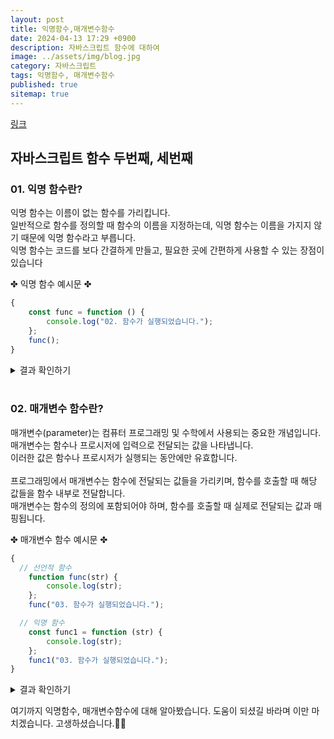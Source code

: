 ```yaml
---
layout: post
title: 익명함수,매개변수함수
date: 2024-04-13 17:29 +0900
description: 자바스크립트 함수에 대하여
image: ../assets/img/blog.jpg
category: 자바스크립트
tags: 익명함수, 매개변수함수
published: true
sitemap: true
---
```


[링크](https://github.com/123dd654/123dd654.github.io)


## 자바스크립트 함수 두번째, 세번째<br />

### 01. 익명 함수란?               
익명 함수는 이름이 없는 함수를 가리킵니다.<br>
일반적으로 함수를 정의할 때 함수의 이름을 지정하는데, 익명 함수는 이름을 가지지 않기 때문에 익명 함수라고 부릅니다.<br>
익명 함수는 코드를 보다 간결하게 만들고, 필요한 곳에 간편하게 사용할 수 있는 장점이 있습니다
<br />

✤ 익명 함수 예시문 ✤
````javascript 
{
    const func = function () {
        console.log("02. 함수가 실행되었습니다.");
    };
    func();
}
````

<div class="result">
<details>
   <summary>결과 확인하기</summary>
   <div>
         <b> 02. 함수가 실행되었습니다. </b>
   </div>
</details>
</div>

<br />

### 02. 매개변수 함수란?               
매개변수(parameter)는 컴퓨터 프로그래밍 및 수학에서 사용되는 중요한 개념입니다.<br>
매개변수는 함수나 프로시저에 입력으로 전달되는 값을 나타냅니다.<br>
이러한 값은 함수나 프로시저가 실행되는 동안에만 유효합니다.<br>
<br>
프로그래밍에서 매개변수는 함수에 전달되는 값들을 가리키며, 함수를 호출할 때 해당 값들을 함수 내부로 전달합니다.<br>
매개변수는 함수의 정의에 포함되어야 하며, 함수를 호출할 때 실제로 전달되는 값과 매핑됩니다.<br>

✤ 매개변수 함수 예시문 ✤
````javascript 
{
  // 선언적 함수
    function func(str) {
        console.log(str);
    };
    func("03. 함수가 실행되었습니다.");

  // 익명 함수
    const func1 = function (str) {
        console.log(str);
    };
    func1("03. 함수가 실행되었습니다.");
}
````

<div class="result">
<details>
   <summary>결과 확인하기</summary>
   <div>
         <b> 03. 함수가 실행되었습니다. </b><br>
         <b> 03. 함수가 실행되었습니다. </b>
   </div>
</details>
</div>


여기까지 익명함수, 매개변수함수에 대해 알아봤습니다.
도움이 되셨길 바라며 이만 마치겠습니다.
고생하셨습니다.🫶😊




                